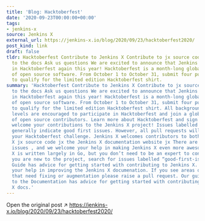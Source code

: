 ```yaml
---
title: 'Blog: Hacktoberfest'
date: '2020-09-23T00:00:00+00:00'
tags:
- jenkins-x
source: Jenkins X
external_url: https://jenkins-x.io/blog/2020/09/23/hacktoberfest2020/
post_kind: link
draft: false
tldr: Hacktoberfest Contribute to Jenkins X Contribute to jx source code Contribute
  to the docs Ask us questions We are excited to announce that Jenkins X will be participating
  in Hacktoberfest again this year! Hacktoberfest is a month-long global celebration
  of open source software. From October 1 to October 31, submit four pull requests
  to qualify for the limited edition Hacktoberfest shirt.
summary: 'Hacktoberfest Contribute to Jenkins X Contribute to jx source code Contribute
  to the docs Ask us questions We are excited to announce that Jenkins X will be participating
  in Hacktoberfest again this year! Hacktoberfest is a month-long global celebration
  of open source software. From October 1 to October 31, submit four pull requests
  to qualify for the limited edition Hacktoberfest shirt. All backgrounds and skill
  levels are encouraged to participate in Hacktoberfest and join a global community
  of open source contributors. Learn more about Hacktoberfest and sign up here. We
  welcome your contributions to the Jenkins X project! Issues labelled “hacktoberfest”
  generally indicate good first issues. However, all pull requests will count towards
  your Hacktoberfest challenge. Jenkins X welcomes contributors to both: the Jenkins
  X jx source code jx the Jenkins X documentation website jx There are plenty of open
  issues , and we welcome your help in making Jenkins X even more awesome. Jenkins
  X is written largely in Go, but you don’t need to be an expert to contribute! If
  you are new to the project, search for issues labelled “good-first-issue”. Our Contributing
  Guide has advice for getting started with contributing to Jenkins X. We welcome
  your help in improving the Jenkins X documenation. If you see areas of the documentation
  that need fixing or augmentation please raise a pull request. Our guide for Contributing
  to the Documentation has advice for getting started with contributing to the Jenkins
  X docs.'
---
```

Open the original post ↗ https://jenkins-x.io/blog/2020/09/23/hacktoberfest2020/
